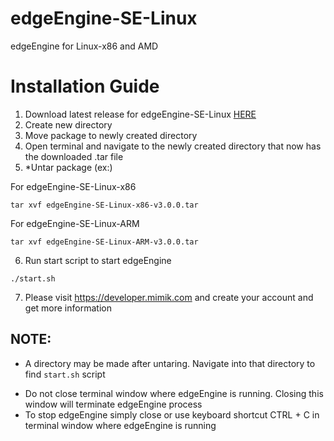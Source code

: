 # edgeEngine-SE-Linux

edgeEngine for Linux-x86 and AMD 

# Installation Guide
1. Download latest release for edgeEngine-SE-Linux  [HERE](https://github.com/edgeEngine/edgeEngine-SE-Linux/releases)
2. Create new directory
3. Move package to newly created directory 
4. Open terminal and navigate to the newly created directory that now has the downloaded .tar file
5. *Untar package (ex:)

For edgeEngine-SE-Linux-x86
```
tar xvf edgeEngine-SE-Linux-x86-v3.0.0.tar
```

For edgeEngine-SE-Linux-ARM
```
tar xvf edgeEngine-SE-Linux-ARM-v3.0.0.tar
```


6. Run start script to start edgeEngine
```
./start.sh
```
7. Please visit https://developer.mimik.com and create your account and get more information


## NOTE:
* A directory may be made after untaring. Navigate into that directory to find `start.sh` script 
- Do not close terminal window where edgeEngine is running. Closing this window will terminate edgeEngine process
- To stop edgeEngine simply close or use keyboard shortcut CTRL + C in terminal window where edgeEngine is running


